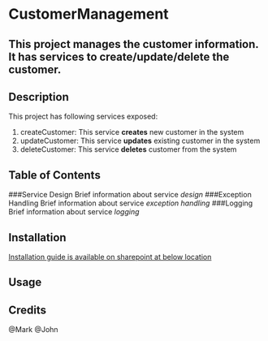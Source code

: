 # CustomerManagement
This project manages the customer information. It has services to create/update/delete the customer.
---
## Description
This project has following services exposed:
1. createCustomer: This service **creates** new customer in the system
2. updateCustomer: This service **updates** existing customer in the system
3. deleteCustomer: This service **deletes** customer from the system
## Table of Contents
###Service Design
Brief information about service _design_
###Exception Handling
Brief information about service _exception handling_
###Logging
Brief information about service _logging_
## Installation
[Installation guide is available on sharepoint at below location](https://example.com)

## Usage

## Credits
@Mark 
@John
